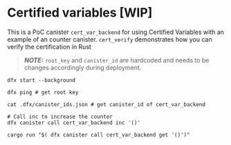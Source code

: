 Certified variables [WIP]
=========================

This is a PoC canister `cert_var_backend` for using Certified Variables with an example of an counter canister. `cert_verify` demonstrates how you can verify the certification in Rust

> **_NOTE:_** `root_key` and `canister_id` are hardcoded and needs to be changes accordingly during deployment.

```
dfx start --background

dfx ping # get root key

cat .dfx/canister_ids.json # get canister_id of cert_var_backend

# Call inc to increase the counter
dfx canister call cert_var_backend inc '()'

cargo run "$( dfx canister call cert_var_backend get '()')"
```
